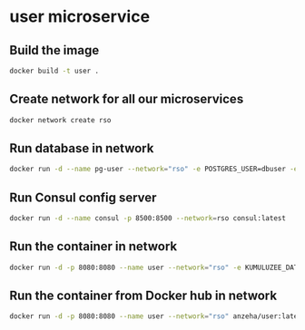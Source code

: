 # user microservice

## Build the image

```bash
docker build -t user .
```

## Create network for all our microservices

```bash
docker network create rso
```

## Run database in network
```bash
docker run -d --name pg-user --network="rso" -e POSTGRES_USER=dbuser -e POSTGRES_PASSWORD=postgres -e POSTGRES_DB=users -p 5432:5432 postgres:13
```

## Run Consul config server
```bash
docker run -d --name consul -p 8500:8500 --network=rso consul:latest
```

## Run the container in network
```bash
docker run -d -p 8080:8080 --name user --network="rso" -e KUMULUZEE_DATASOURCES0_CONNECTIONURL=jdbc:postgresql://pg-user:5432/users -e KUMULUZEE_CONFIG_CONSUL_AGENT=http://consul-server:8500 user
```

## Run the container from Docker hub in network

```bash
docker run -d -p 8080:8080 --name user --network="rso" anzeha/user:latest
```